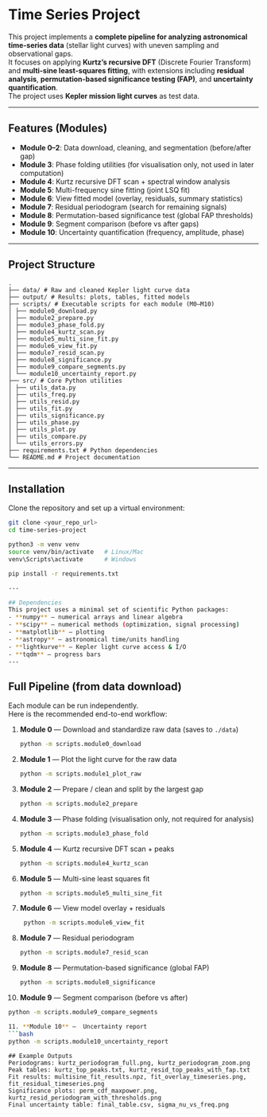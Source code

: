 # Time Series Project

This project implements a **complete pipeline for analyzing astronomical time-series data** (stellar light curves) with uneven sampling and observational gaps.  
It focuses on applying **Kurtz’s recursive DFT** (Discrete Fourier Transform) and **multi-sine least-squares fitting**, with extensions including **residual analysis**, **permutation-based significance testing (FAP)**, and **uncertainty quantification**.  
The project uses **Kepler mission light curves** as test data.

---

## Features (Modules)

- **Module 0–2**: Data download, cleaning, and segmentation (before/after gap)
- **Module 3**: Phase folding utilities (for visualisation only, not used in later computation) 
- **Module 4**: Kurtz recursive DFT scan + spectral window analysis
- **Module 5**: Multi-frequency sine fitting (joint LSQ fit)
- **Module 6**: View fitted model (overlay, residuals, summary statistics)
- **Module 7**: Residual periodogram (search for remaining signals)
- **Module 8**: Permutation-based significance test (global FAP thresholds)
- **Module 9**: Segment comparison (before vs after gaps)
- **Module 10**: Uncertainty quantification (frequency, amplitude, phase)

---

## Project Structure
```
.
├── data/ # Raw and cleaned Kepler light curve data
├── output/ # Results: plots, tables, fitted models
├── scripts/ # Executable scripts for each module (M0–M10)
│ ├── module0_download.py
│ ├── module2_prepare.py
│ ├── module3_phase_fold.py
│ ├── module4_kurtz_scan.py
│ ├── module5_multi_sine_fit.py
│ ├── module6_view_fit.py
│ ├── module7_resid_scan.py
│ ├── module8_significance.py
│ ├── module9_compare_segments.py
│ └── module10_uncertainty_report.py
├── src/ # Core Python utilities
│ ├── utils_data.py
│ ├── utils_freq.py
│ ├── utils_resid.py
│ ├── utils_fit.py
│ ├── utils_significance.py
│ ├── utils_phase.py
│ ├── utils_plot.py
│ ├── utils_compare.py
│ └── utils_errors.py
├── requirements.txt # Python dependencies
└── README.md # Project documentation
```

---

## Installation

Clone the repository and set up a virtual environment:

```bash
git clone <your_repo_url>
cd time-series-project

python3 -m venv venv
source venv/bin/activate   # Linux/Mac
venv\Scripts\activate      # Windows

pip install -r requirements.txt

---

## Dependencies
This project uses a minimal set of scientific Python packages:
- **numpy** — numerical arrays and linear algebra
- **scipy** — numerical methods (optimization, signal processing)
- **matplotlib** — plotting
- **astropy** — astronomical time/units handling
- **lightkurve** — Kepler light curve access & I/O
- **tqdm** — progress bars
---

```
## Full Pipeline (from data download)
Each module can be run independently.  
Here is the recommended end-to-end workflow:

1. **Module 0** — Download and standardize raw data (saves to `./data`)  
   ```bash
   python -m scripts.module0_download

2. **Module 1** — Plot the light curve for the raw data 
   ```bash
   python -m scripts.module1_plot_raw

3. **Module 2** —  Prepare / clean and split by the largest gap
   ```bash
   python -m scripts.module2_prepare

4. **Module 3** —  Phase folding (visualisation only, not required for analysis)
   ```bash
   python -m scripts.module3_phase_fold

5. **Module 4** —  Kurtz recursive DFT scan + peaks
   ```bash
   python -m scripts.module4_kurtz_scan

6. **Module 5** —  Multi-sine least squares fit
   ```bash
   python -m scripts.module5_multi_sine_fit

7. **Module 6** —  View model overlay + residuals
   ```bash
    python -m scripts.module6_view_fit

8. **Module 7** —  Residual periodogram
   ```bash
   python -m scripts.module7_resid_scan

9. **Module 8** —  Permutation-based significance (global FAP)
   ```bash
   python -m scripts.module8_significance

10. **Module 9** —  Segment comparison (before vs after)
   ```bash
   python -m scripts.module9_compare_segments

11. **Module 10** —  Uncertainty report
   ```bash
   python -m scripts.module10_uncertainty_report
```

```
## Example Outputs
Periodograms: kurtz_periodogram_full.png, kurtz_periodogram_zoom.png
Peak tables: kurtz_top_peaks.txt, kurtz_resid_top_peaks_with_fap.txt
Fit results: multisine_fit_results.npz, fit_overlay_timeseries.png, fit_residual_timeseries.png
Significance plots: perm_cdf_maxpower.png, kurtz_resid_periodogram_with_thresholds.png
Final uncertainty table: final_table.csv, sigma_nu_vs_freq.png


